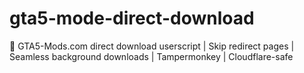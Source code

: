 # gta5-mode-direct-download
🚀 GTA5-Mods.com direct download userscript | Skip redirect pages | Seamless background downloads | Tampermonkey | Cloudflare-safe
